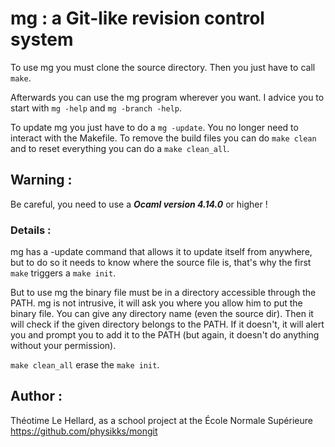 # mg : a Git-like revision control system

To use mg you must clone the source directory.
Then you just have to call `make`.

Afterwards you can use the mg program wherever you want. I advice you to start with `mg -help` and `mg -branch -help`. 

To update mg you just have to do a `mg -update`. You no longer need to interact with the Makefile.
To remove the build files you can do `make clean` and to reset everything you can do a `make clean_all`. 

## Warning :
Be careful, you need to use a ***Ocaml version 4.14.0*** or higher !

### Details :
mg has a -update command that allows it to update itself from anywhere, but to do so it needs to know where the source file is, that's why the first `make` triggers a `make init`.

But to use mg the binary file must be in a directory accessible through the PATH. mg is not intrusive, it will ask you where you allow him to put the binary file. You can give any directory name (even the source dir). 
Then it will check if the given directory belongs to the PATH. If it doesn't, it will alert you and prompt you to add it to the PATH (but again, it doesn't do anything without your permission).

`make clean_all` erase the `make init`.

 

## Author :
Théotime Le Hellard, as a school project at the École Normale Supérieure
https://github.com/physikks/mongit
